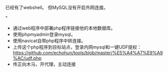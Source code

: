 已经有了webshell。
但MySQL没有开启外网连接。

^
- 通过web程序中部署php程序链接他的本地数据库。
- 使用phpmyadmin登录mysql。
- 使用navicat自带php程序中转连接。
- 上传这个php程序到目标站点，登录内网mysql和一键UDF提权：<https://github.com/echohun/tools/blob/master/%E5%A4%A7%E9%A9%AC/udf.php>
- 传正向木马，开代理，主动连接